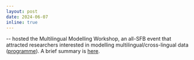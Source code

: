 ```yaml
---
layout: post
date: 2024-06-07
inline: true
---
```


-- hosted the Multilingual Modelling Workshop, an all-SFB event that attracted researchers interested in modelling multilingual/cross-lingual data (<a href="assets/pdf/anzeige_A3.pdf" target="blank">programme</a>). A brief summary is <a href="assets/pdf/MM-WS_summary.pdf" target="blank">here</a>.  

